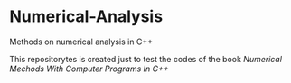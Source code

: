 Numerical-Analysis
==================

Methods on numerical analysis in C++

This repositorytes is created just to test the codes of the book *Numerical Mechods With Computer Programs In C++*
